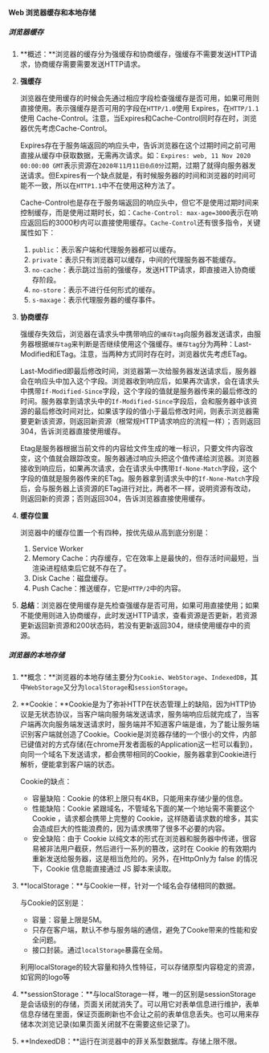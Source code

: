 #### Web 浏览器缓存和本地存储

##### 浏览器缓存

1. **概述：**浏览器的缓存分为强缓存和协商缓存，强缓存不需要发送HTTP请求，协商缓存需要需要发送HTTP请求。

2. **强缓存**

   浏览器在使用缓存的时候会先通过相应字段检查强缓存是否可用，如果可用则直接使用。表示强缓存是否可用的字段在`HTTP/1.0`使用 Expires，在`HTTP/1.1`使用 Cache-Control。注意，当Expires和Cache-Control同时存在时，浏览器优先考虑Cache-Control。

   Expires存在于服务端返回的响应头中，告诉浏览器在这个过期时间之前可用直接从缓存中获取数据，无需再次请求。如：`Expires: web, 11 Nov 2020 00:00:00 GMT`表示资源在`2020年11月11日0点0分`过期，过期了就得向服务器发送请求。但Expires有一个缺点就是，有时候服务器的时间和浏览器的时间可能不一致，所以在`HTTP1.1`中不在使用这种方法了。

   Cache-Control也是存在于服务端返回的响应头中，但它不是使用过期时间来控制缓存，而是使用过期时长，如：`Cache-Control: max-age=3000`表示在响应返回后的3000秒内可以直接使用缓存。`Cache-Control`还有很多指令，关键属性如下：

   1. `public`：表示客户端和代理服务器都可以缓存。
   2. `private`：表示只有浏览器可以缓存，中间的代理服务器不能缓存。
   3. `no-cache`：表示跳过当前的强缓存，发送HTTP请求，即直接进入协商缓存阶段。
   4. `no-store`：表示不进行任何形式的缓存。
   5. `s-maxage`：表示代理服务器的缓存事件。

3. **协商缓存**

   强缓存失效后，浏览器在请求头中携带响应的`缓存tag`向服务器发送请求，由服务器根据`缓存tag`来判断是否继续使用这个强缓存。`缓存tag`分为两种：Last-Modified和ETag。注意，当两种方式同时存在时，浏览器优先考虑ETag。

   Last-Modified即最后修改时间，浏览器第一次给服务器发送请求后，服务器会在响应头中加入这个字段。浏览器收到响应后，如果再次请求，会在请求头中携带`If-Modified-Since`字段，这个字段的值就是服务器传来的最后修改的时间。服务器拿到请求头中的`If-Modified-Since`字段后，会和服务器中该资源的最后修改时间对比，如果该字段的值小于最后修改时间，则表示浏览器需要更新该资源，则返回新资源（根常规HTTP请求响应的流程一样）；否则返回304，告诉浏览器直接使用缓存。

   Etag是服务器根据当前文件的内容给文件生成的唯一标识，只要文件内容改变，这个值就会跟踪改变。服务器通过响应头把这个值传递给浏览器。浏览器接收到响应后，如果再次请求，会在请求头中携带`If-None-Match`字段，这个字段的值就是服务器传来的ETag。服务器拿到请求头中的`If-None-Match`字段后，会与服务器上该资源的ETag进行对比，两者不一样，说明资源有改动，则返回新的资源；否则返回304，告诉浏览器直接使用缓存。

4. **缓存位置**

   浏览器中的缓存位置一个有四种，按优先级从高到底分别是：

   1. Service Worker
   2. Memory Cache：内存缓存，它在效率上是最快的，但存活时间最短，当渲染进程结束后它就不存在了。
   3. Disk Cache：磁盘缓存。
   4. Push Cache：推送缓存，它是`HTTP/2`中的内容。

5. **总结**：浏览器在使用缓存是先检查强缓存是否可用，如果可用直接使用；如果不能使用则进入协商缓存，此时发送HTTP请求，查看资源是否更新，若资源更新返回新资源和200状态码，若没有更新返回304，继续使用缓存中的资源。

##### 浏览器的本地存储

1. **概念：**浏览器的本地存储主要分为`Cookie`、`WebStorage`、`IndexedDB`，其中`WebStorage`又分为`localStorage`和`sessionStorage`。

2. **Cookie：**Cookie是为了弥补HTTP在状态管理上的缺陷，因为HTTP协议是无状态协议，当客户端向服务端发送请求，服务端响应后就完成了，当客户端再次向服务端发送请求时，服务端并不知道客户端是谁，为了能让服务端识别客户端就创造了Cookie。Cookie是浏览器存储的一个很小的文件，内部已键值对的方式存储(在chrome开发者面板的Application这一栏可以看到)，向同一个域名下发送请求，都会携带相同的Cookie，服务器拿到Cookie进行解析，便能拿到客户端的状态。

   Cookie的缺点：

   - 容量缺陷：Cookie 的体积上限只有4KB，只能用来存储少量的信息。
   - 性能缺陷：Cookie 紧跟域名，不管域名下面的某一个地址需不需要这个 Cookie ，请求都会携带上完整的 Cookie，这样随着请求数的增多，其实会造成巨大的性能浪费的，因为请求携带了很多不必要的内容。
   - 安全缺陷：由于 Cookie 以纯文本的形式在浏览器和服务器中传递，很容易被非法用户截获，然后进行一系列的篡改，这时在 Cookie 的有效期内重新发送给服务器，这是相当危险的。另外，在HttpOnly为 false 的情况下，Cookie 信息能直接通过 JS 脚本来读取。

3. **localStorage：**与Cookie一样，针对一个域名会存储相同的数据。

   与Cookie的区别是：

   - 容量：容量上限是5M。
   - 只存在客户端，默认不参与服务端的通信，避免了Cooke带来的性能和安全问题。
   - 接口封装。通过`localStorage`暴露在全局。

   利用localStorage的较大容量和持久性特征，可以存储原型内容稳定的资源，如官网的logo等

4. **sessionStorage：**与localStorage一样，唯一的区别是sessionStorage是会话级别的存储，页面关闭就消失了。可以用它对表单信息进行维护，表单信息存储在里面，保证页面刷新也不会让之前的表单信息丢失。也可以用来存储本次浏览记录(如果页面关闭就不在需要这些记录了)。

5. **IndexedDB：**运行在浏览器中的菲关系型数据库。存储上限不限。

